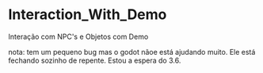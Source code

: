 # Interaction_With_Demo
Interação com NPC's e Objetos com Demo

nota: tem um pequeno bug mas o godot nãoe está ajudando muito. Ele está fechando sozinho de repente. Estou a espera do 3.6.
